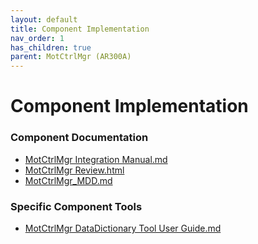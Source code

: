 ```yaml
---
layout: default
title: Component Implementation
nav_order: 1
has_children: true
parent: MotCtrlMgr (AR300A)
---
```

# Component Implementation
### Component Documentation

- [MotCtrlMgr Integration Manual.md](doc/MotCtrlMgr%20Integration%20Manual.md)
- [MotCtrlMgr Review.html](doc/MotCtrlMgr%20Review.html)
- [MotCtrlMgr_MDD.md](doc/MotCtrlMgr_MDD.md)

### Specific Component Tools

- [MotCtrlMgr DataDictionary Tool User Guide.md](tools/DataDictionary/MotCtrlMgr%20DataDictionary%20Tool%20User%20Guide.md)

